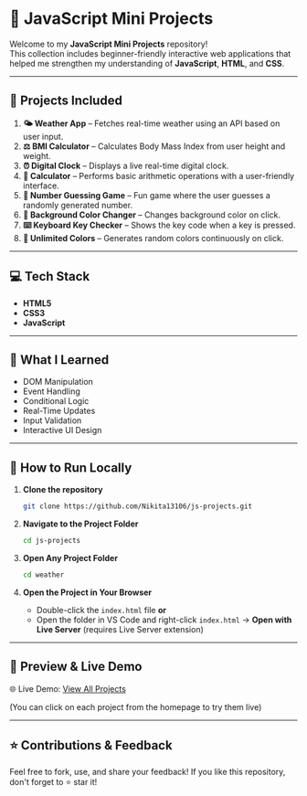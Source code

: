 # 🌟 JavaScript Mini Projects

Welcome to my **JavaScript Mini Projects** repository!  
This collection includes beginner-friendly interactive web applications that helped me strengthen my understanding of **JavaScript**, **HTML**, and **CSS**.

---

## 📌 Projects Included

1. **🌤 Weather App** – Fetches real-time weather using an API based on user input.
2. **⚖️ BMI Calculator** – Calculates Body Mass Index from user height and weight.
3. **⏰ Digital Clock** – Displays a live real-time digital clock.
4. **🧮 Calculator** – Performs basic arithmetic operations with a user-friendly interface.
5. **🎯 Number Guessing Game** – Fun game where the user guesses a randomly generated number.
6. **🎨 Background Color Changer** – Changes background color on click.
7. **⌨️ Keyboard Key Checker** – Shows the key code when a key is pressed.
8. **🌈 Unlimited Colors** – Generates random colors continuously on click.

---

## 💻 Tech Stack

- **HTML5**
- **CSS3**
- **JavaScript**

---

## 🧠 What I Learned

- DOM Manipulation  
- Event Handling  
- Conditional Logic  
- Real-Time Updates  
- Input Validation  
- Interactive UI Design

---

## 🚀 How to Run Locally

1. **Clone the repository**  
   ```bash
   git clone https://github.com/Nikita13106/js-projects.git

2. **Navigate to the Project Folder**

   ```bash
   cd js-projects
   ```

3. **Open Any Project Folder**

   ```bash
   cd weather
   ```

4. **Open the Project in Your Browser**

   * Double-click the `index.html` file
     **or**
   * Open the folder in VS Code and right-click `index.html` → **Open with Live Server** (requires Live Server extension)

---

## 📸 Preview & Live Demo
🌐 Live Demo: [View All Projects](https://nikita13106.github.io/js-projects/)

(You can click on each project from the homepage to try them live)

---

## ⭐ Contributions & Feedback

Feel free to fork, use, and share your feedback!
If you like this repository, don't forget to ⭐ star it!


